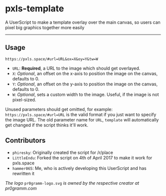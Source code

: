 pxls-template
=============
A UserScript to make a template overlay over the main canvas, so users can pixel big graphics together more easily

----------

Usage
-----

    https://pxls.space/#url=URL&ox=X&oy=Y&tw=W

 - `URL`: **Required**, a URL to the image which should get overlayed.
 - `X`: *Optional*, an offset on the x-axis to position the image on the canvas, defaults to 0.
 - `Y`: *Optional*, an offset on the y-axis to position the image on the canvas, defaults to 0.
 - `W`: *Optional*, sets a custom width to the image. Useful, if the image is not pixel-sized.

Unused parameters should get omitted, for example: `https://pxls.space/#url=URL` is the valid format if you just want to specify the image URL.
The old parameter name for `URL`, `template` will automatically get changed if the script thinks it'll work.

Contributors
------------
 - `phiresky`: Originally created the script for /r/place
 - `LittleEndu`: Forked the script on 4th of April 2017 to make it work for pxls.space
 - `hammer065`: Me, who is actively developing this UserScript and has rewritten it


*The logo* `pr0gramm-logo.svg` *is owned by the respective creator at pr0gramm.com*